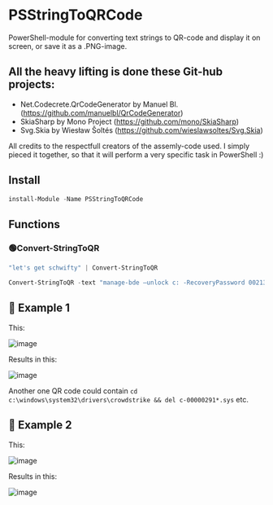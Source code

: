 # PSStringToQRCode
PowerShell-module for converting text strings to QR-code and display it on screen, or save it as a .PNG-image.

## All the heavy lifting is done these Git-hub projects:
* Net.Codecrete.QrCodeGenerator by Manuel Bl. (https://github.com/manuelbl/QrCodeGenerator)
* SkiaSharp by Mono Project (https://github.com/mono/SkiaSharp)
* Svg.Skia by Wiesław Šoltés (https://github.com/wieslawsoltes/Svg.Skia)

All credits to the respectfull creators of the assemly-code used.
I simply pieced it together, so that it will perform a very specific task in PowerShell :)

## Install
```PowerShell
install-Module -Name PSStringToQRCode
```

## Functions

### 🟢Convert-StringToQR

```PowerShell
"let's get schwifty" | Convert-StringToQR
```

```PowerShell
Convert-StringToQR -text "manage-bde –unlock c: -RecoveryPassword 002130-563959-533643-315590-484044-259380-247291-123563"
```


## 🔵 Example 1

This:

![image](https://github.com/user-attachments/assets/dda75ae4-056f-40bc-ba7d-8dcec504dfcf)

Results in this:

![image](https://github.com/user-attachments/assets/ccaaf53b-3f1e-4e6a-8ccf-cca43af1d391)

Another one QR code could contain `cd c:\windows\system32\drivers\crowdstrike && del c-00000291*.sys` etc.


## 🔵 Example 2

This:

![image](https://github.com/user-attachments/assets/fe548635-ef8e-48e9-adad-56a89de1af7e)


Results in this:

![image](https://github.com/user-attachments/assets/4d1f91d4-7782-4338-b633-830d027d0e5f)
